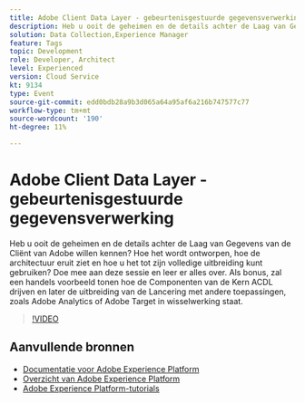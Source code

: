 ```yaml
---
title: Adobe Client Data Layer - gebeurtenisgestuurde gegevensverwerking
description: Heb u ooit de geheimen en de details achter de Laag van Gegevens van de Cliënt van Adobe willen kennen? Hoe het wordt ontworpen, hoe de architectuur eruit ziet en hoe u het tot zijn volledige uitbreiding kunt gebruiken? Doe mee aan deze sessie en leer er alles over. Als bonus, zal een handels voorbeeld tonen hoe de Componenten van de Kern ACDL drijven en later de uitbreiding van de Lancering met andere toepassingen, zoals Adobe Analytics of Adobe Target in wisselwerking staat.
solution: Data Collection,Experience Manager
feature: Tags
topic: Development
role: Developer, Architect
level: Experienced
version: Cloud Service
kt: 9134
type: Event
source-git-commit: edd0bdb28a9b3d065a64a95af6a216b747577c77
workflow-type: tm+mt
source-wordcount: '190'
ht-degree: 11%

---
```


# Adobe Client Data Layer - gebeurtenisgestuurde gegevensverwerking

Heb u ooit de geheimen en de details achter de Laag van Gegevens van de Cliënt van Adobe willen kennen? Hoe het wordt ontworpen, hoe de architectuur eruit ziet en hoe u het tot zijn volledige uitbreiding kunt gebruiken? Doe mee aan deze sessie en leer er alles over. Als bonus, zal een handels voorbeeld tonen hoe de Componenten van de Kern ACDL drijven en later de uitbreiding van de Lancering met andere toepassingen, zoals Adobe Analytics of Adobe Target in wisselwerking staat.

>[!VIDEO](https://video.tv.adobe.com/v/337585/?quality=12&learn=on&hidetitle=true)

## Aanvullende bronnen

- [Documentatie voor Adobe Experience Platform](https://experienceleague.adobe.com/docs/experience-platform.html)
- [Overzicht van Adobe Experience Platform](https://experienceleague.adobe.com/docs/experience-platform/landing/home.html)
- [Adobe Experience Platform-tutorials](https://experienceleague.adobe.com/docs/platform-learn/tutorials/overview.html?lang=nl)
